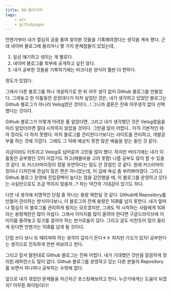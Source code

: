 ```yaml
---
title: 00-들어가며
tags:
    - etc
    - githubpages
---
```

언젠가부터 내가 열심히 공을 들여 찾아본 것들을 기록해야겠다는 생각을 계속 했다. 근데 네이버 블로그에 올리자니 몇 가지 문제점들이 있었는데,

<!--more-->

1. 일상 얘기하고 섞이는 게 별로다.
2. 네이버 블로그를 외부에 공개하고 싶진 않다.
3. 내가 공부한 것들을 기록하기에는 마크다운 양식이 훨씬 더 편하다.

정도가 있었다.

그래서 다른 블로그를 하나 개설하기로 한 뒤 아무 생각 없이 Github 블로그를 만들었다. 그래놓고 한 이틀동안 끙끙대다가 아차 싶었던 것은, 내가 생각하고 있었던 블로그는 Github 블로그가 아니라 Velog였던 것이다...! 그니까 결론은 진짜 아무생각 없이 선택했다는 것이다.

Github 블로그가 이렇게 어려운 줄 알았다면, 그리고 내가 생각했던 것은 Velog였음을 미리 알았더라면 절대 시작하지 않았을 것이다. 그만큼 많이 어렵다.. 아직 기본적인 테마 정리도 다 하지 못했다. 마치 블로그를 관리한다기보다는 사이트를 관리하고, 개발공부를 하는 것에 가깝다. 그래도 그 덕에 예상치 못한 많은 배움을 얻는 중인 것 같다.

지금이라도 터트리고 Velog로 넘어갈까 고민을 많이 했다. 하지만 버리기에는 내가 이틀동안 공부했던 것이 아깝기도 하고(매몰비용 고려 못함) 나름 공부도 많이 할 수 있을 것 같다. 또 커스터마이징이 정말 유연하다는 점도 큰 장점인 것 같다. 원래 커스터마이징이나 디자인에 관심이 많은 편은 아니었는데, 이 김에 욕심 좀 부려봐야겠다. 그리고 Github 블로그 운영에 진입장벽이 높다는 점을 감안했을 때, 이 블로그를 운영하고 있다는 사실만으로도 조금 먹히지 않을까...? 하는 약간의 기대감이 있기도 하다.

다만 내 생각에 치명적인 단점 중 하나는 용량 제한일 것 같다. Github에 Repository를 만들어 관리하는 방식이다보니, 이 블로그의 전체 용량은 1GB를 넘지 못한다. 내가 얼마나 열심히 이 블로그를 관리하게 될지는 모르겠지만, 그래도 막 시작하는 사람에게 1GB라는 용량제한은 많이 아쉽다. 그래서 이미지를 많이 올려야 한다면 구글드라이브에 이미지를 올려놓고 링크를 걸어야 하는 번거로움이 있다. 그리고 글도 미친듯이 많이 올리게 된다면 언젠가는 1GB를 넘게 될 것이다.

단점 쓰다 보니 또 때려쳐야 하는 생각이 갑자기 든다ㅎㅎ 하지만 가오가 있지! 공부한다는 생각으로 진득하게 한번 파보려고 한다.

그리고 앞서 말한대로 Github 블로그는 진짜 어렵다. 내가 기대했던 것만큼 깔끔하게 정리된 레퍼런스도 많이 없다. Github 블로그를 운영하고 있는 다른 분들의 Repository를 보면서 하나하나 공부하는 수밖에 없다.

앞으로 내가 겪었던 문제들을 차근차근 포스팅해보려고 한다. 누군가에게는 도움이 되겠지? 아무튼 화이팅이다!